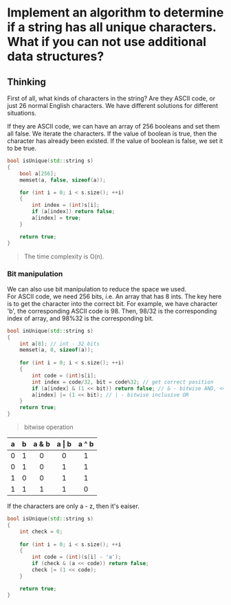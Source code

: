 # Implement an algorithm to determine if a string has all unique characters. What if you can not use additional data structures?

## **Thinking**
First of all, what kinds of characters in the string? Are they ASCII code, or just 26 normal English characters. We have different solutions for different situations.

If they are ASCII code, we can have an array of 256 booleans and set them all false. We iterate the characters. If the value of boolean is true, then the character has already been existed. If the value of boolean is false, we set it to be true.
```cpp
bool isUnique(std::string s)
{
    bool a[256];
    memset(a, false, sizeof(a));

    for (int i = 0; i < s.size(); ++i)
    {
        int index = (int)s[i];
        if (a[index]) return false;
        a[index] = true;
    }

    return true;
}
```
> The time complexity is O(n).
### **Bit manipulation**
 We can also use bit manipulation to reduce the space we used.  
For ASCII code, we need 256 bits, i.e. An array that has 8 ints. The key here is to get the character into the correct bit. For example, we have character 'b', the corresponding ASCII code is 98. Then, 98/32 is the corresponding index of array, and 98%32 is the corresponding bit.
```cpp
bool inUnique(std::string s)
{
    int a[8]; // int - 32 bits
    memset(a, 0, sizeof(a));
    
    for (int i = 0; i < s.size(); ++i)
    {
        int code = (int)s[i];
        int index = code/32, bit = code%32; // get correct position
        if (a[index] & (1 << bit)) return false; // & - bitwise AND, << - left shift
        a[index] |= (1 << bit); // | - bitwise inclusive OR
    }
    return true;
}
```
> bitwise operation

| a | b | a & b | a \| b | a ^ b |
|:--:|:--:|:----:|:----:|:----:|
|0|1|0|0|1|
|0|1|0|1|1|
|1|0|0|1|1|
|1|1|1|1|0|

If the characters are only a - z, then it's eaiser.
```cpp
bool isUnique(std::string s)
{
    int check = 0;
    
    for (int i = 0; i < s.size(); ++i
    {
        int code = (int)(s[i] - 'a');
        if (check & (a << code)) return false;
        check |= (1 << code);
    }

    return true;
}

```

